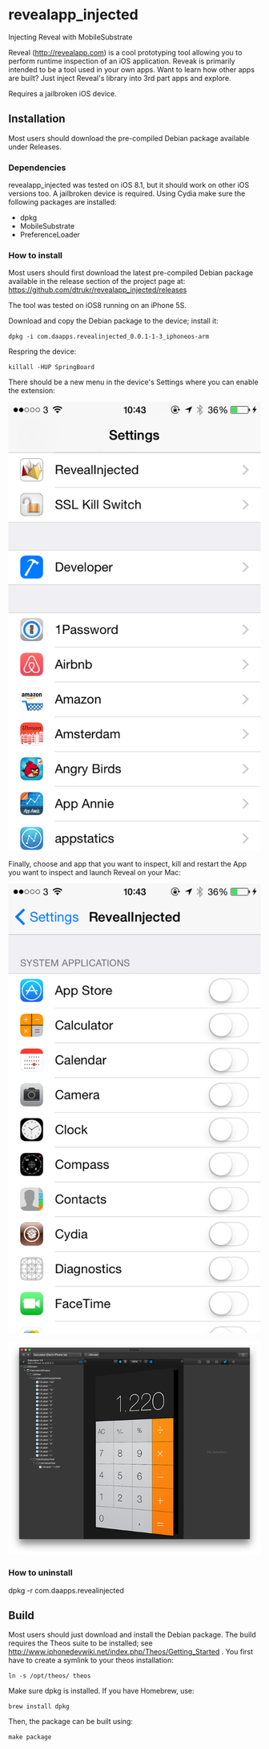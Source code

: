 # revealapp_injected
Injecting Reveal with MobileSubstrate

Reveal (http://revealapp.com) is a cool prototyping tool allowing you to perform runtime inspection of an iOS application. Reveak is primarily intended to be a tool used in your own apps.  Want to learn how other apps are built? Just inject Reveal's library into 3rd part apps and explore.

Requires a jailbroken iOS device.

Installation
------------

Most users should download the pre-compiled Debian package available under Releases.

### Dependencies

revealapp_injected was tested on iOS 8.1, but it should work on other iOS versions too. A jailbroken device
is required. Using Cydia make sure the following packages are installed:
- dpkg
- MobileSubstrate
- PreferenceLoader

### How to install

Most users should first download the latest pre-compiled Debian package available in the release section of the project page at: https://github.com/dtrukr/revealapp_injected/releases

The tool was tested on iOS8 running on an iPhone 5S.

Download and copy the Debian package to the device; install it:  

    dpkg -i com.daapps.revealinjected_0.0.1-1-3_iphoneos-arm

Respring the device:

    killall -HUP SpringBoard

There should be a new menu in the device's Settings where you can
enable the extension:

![Settings](Screenshots/Settings1.png)

Finally, choose and app that you want to inspect, kill and restart the App you want to inspect and launch Reveal on your Mac:

![Settings Reveal App](Screenshots/Settings2.png)

![Calculator inside Reveal App](Screenshots/Calculator.png)

### How to uninstall

 dpkg -r com.daapps.revealinjected


Build
-----

Most users should just download and install the Debian package.
The build requires the Theos suite to be installed;
see http://www.iphonedevwiki.net/index.php/Theos/Getting_Started .
You first have to create a symlink to your theos installation:

    ln -s /opt/theos/ theos

Make sure dpkg is installed. If you have Homebrew, use:

    brew install dpkg

Then, the package can be built using:

    make package
